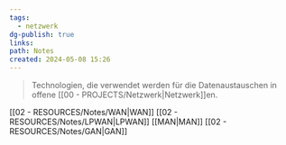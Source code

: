 ```yaml
---
tags:
  - netzwerk
dg-publish: true
links: 
path: Notes
created: 2024-05-08 15:26
---
```

> Technologien, die verwendet werden für die Datenaustauschen in offene [[00 - PROJECTS/Netzwerk\|Netzwerk]]en.

[[02 - RESOURCES/Notes/WAN\|WAN]]
[[02 - RESOURCES/Notes/LPWAN\|LPWAN]]
[[MAN\|MAN]]
[[02 - RESOURCES/Notes/GAN\|GAN]]
